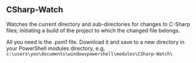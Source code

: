 ## CSharp-Watch ##

Watches the current directory and sub-directories for changes to C-Sharp files; initiating a build of the project to which the changed file belongs.

All you need is the .psm1 file. Download it and save to a new directory in your PowerShell modules directory, e.g.
`c:\users\you\documents\windowspowershell\modules\CSharp-Watch\`